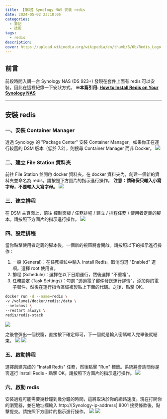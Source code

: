 ```yaml
---
title: 【筆記】Synology NAS 安裝 redis
date: 2024-05-02 23:10:05
categories: 
  - 筆記 
  - 技術
tags: 
  - redis
description:
cover: https://upload.wikimedia.org/wikipedia/en/thumb/6/6b/Redis_Logo.svg/1200px-Redis_Logo.svg.png
---
```


## 前言
前段時間入購一台 Synology NAS (DS 923+) 發現在套件上面有 redis 可以安裝，因此在這裡紀錄一下安狀方式。
**⁜本篇引用: [How to Install Redis on Your Synology NAS](https://mariushosting.com/how-to-install-redis-on-your-synology-nas/)**


---

## 安裝 redis
### 一、安裝 Container Manager
透過 Synology 的 "Package Center" 安裝 Container Manager。如果你正在運行較舊的 DSM 版本（低於 7.2），則搜尋 Container Manager  而非 Docker。
![](/image/20240501_22-26-39.png)


### 二、建立 File Station 資料夾
前往 File Station 並開啟 docker 資料夾。在 docker 資料夾內，創建一個新的資料夾並命名為 redis。請按照下方圖片的指示進行操作。
**注意：請確保只輸入小寫字母，不要輸入大寫字母。**
![](/image/20240501_22-28-52.png)


### 三、建立排程
在 DSM 主頁面上，前往 控制面板 / 任務排程 / 建立 / 排程任務 / 使用者定義的腳本。請按照下方圖片的指示進行操作。
![](/image/20240501_22-30-00.png)

### 四、設定排程
當你點擊使用者定義的腳本後，一個新的視窗將會開啟。請按照以下的指示進行操作：
1. 一般 (General)：在任務欄位中輸入 Install Redis。取消勾選 "Enabled" 選項。選擇 root 使用者。 
2. 排程 (Schedule)：選擇在以下日期運行，然後選擇 "不重複"。 
3. 任務設定 (Task Settings)：勾選 "透過電子郵件發送運行詳情"，添加你的電子郵件，然後在運行指令區域複製貼上下面的代碼。之後，點擊 OK。

```bash
docker run -d --name=redis \
-v /volume1/docker/redis:/data \
--net=host \
--restart always \
redis/redis-stack
```
![](/image/20240501_22-31-38.png)

之後會彈出一個視窗，直接按下確定即可，下一個就是輸入密碼輸入完畢後就結束。
![](/image/20240501_22-32-10.png)
![](/image/20240501_22-33-23.png)


### 五、啟動排程
選擇創建完成的 "Install Redis" 任務，然後點擊 "Run" 標籤。系統將會詢問你是否運行 Install Redis - 點擊 OK。請按照下方圖片的指示進行操作。
![](/image/20240501_22-34-33.png)



### 六、啟動 redis
安裝過程可能需要幾秒鐘到幾分鐘的時間，這將取決於你的網路速度。現在打開你的瀏覽器，並在地址欄輸入 http://[Synology-ip-address]:8001 接受條款後，點擊提交。請按照下方圖片的指示進行操作。
![](/image/20240501_22-35-33.png)
![](/image/20240501_22-35-38.png)